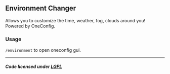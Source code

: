 ## Environment Changer
Allows you to customize the time, weather, fog, clouds around you! Powered by OneConfig.

### Usage
`/environment` to open oneconfig gui.

---

##### Code licensed under [LGPL](LICENSE)
